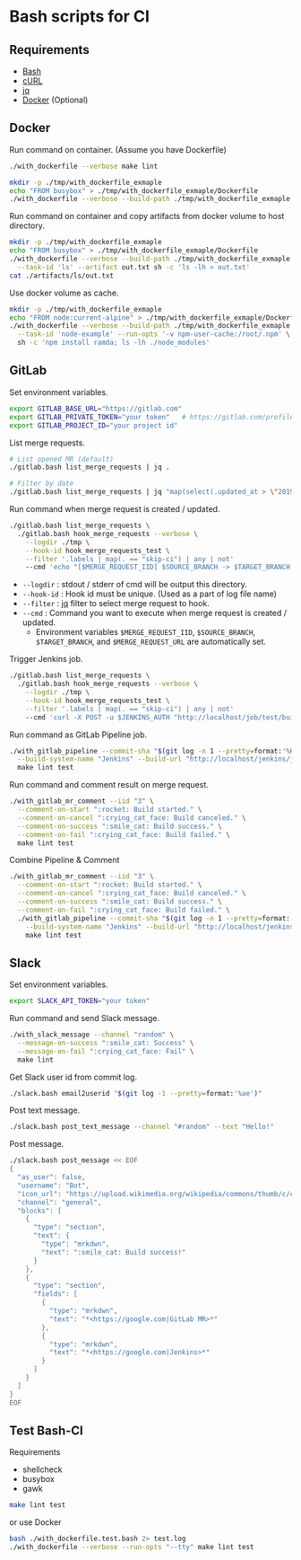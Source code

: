 # Bash scripts for CI

## Requirements

- [Bash](https://www.gnu.org/software/bash/)
- [cURL](https://curl.haxx.se/)
- [jq](https://stedolan.github.io/jq/)
- [Docker](https://www.docker.com/) (Optional)


## Docker

Run command on container. (Assume you have Dockerfile)
```sh
./with_dockerfile --verbose make lint
```

```sh
mkdir -p ./tmp/with_dockerfile_exmaple
echo "FROM busybox" > ./tmp/with_dockerfile_exmaple/Dockerfile
./with_dockerfile --verbose --build-path ./tmp/with_dockerfile_exmaple ls -lh
```

Run command on container and copy artifacts from docker volume to host directory.
```sh
mkdir -p ./tmp/with_dockerfile_exmaple
echo "FROM busybox" > ./tmp/with_dockerfile_exmaple/Dockerfile
./with_dockerfile --verbose --build-path ./tmp/with_dockerfile_exmaple \
  --task-id 'ls' --artifact out.txt sh -c 'ls -lh > out.txt'
cat ./artifacts/ls/out.txt
```

Use docker volume as cache.
```sh
mkdir -p ./tmp/with_dockerfile_exmaple
echo "FROM node:current-alpine" > ./tmp/with_dockerfile_exmaple/Dockerfile
./with_dockerfile --verbose --build-path ./tmp/with_dockerfile_exmaple \
  --task-id 'node-example' --run-opts '-v npm-user-cache:/root/.npm' \
  sh -c 'npm install ramda; ls -lh ./node_modules'
```


## GitLab

Set environment variables.
```sh
export GITLAB_BASE_URL="https://gitlab.com"
export GITLAB_PRIVATE_TOKEN="your token"   # https://gitlab.com/profile/personal_access_tokens
export GITLAB_PROJECT_ID="your project id"
```

List merge requests.
```sh
# List opened MR (default)
./gitlab.bash list_merge_requests | jq .

# Filter by date
./gitlab.bash list_merge_requests | jq "map(select(.updated_at > \"2019-09-23T09:00:00.000Z\"))"
```

Run command when merge request is created / updated.
```sh
./gitlab.bash list_merge_requests \
  ./gitlab.bash hook_merge_requests --verbose \
    --logdir ./tmp \
    --hook-id hook_merge_requests_test \
    --filter '.labels | map(. == "skip-ci") | any | not'
    --cmd 'echo "[$MERGE_REQUEST_IID] $SOURCE_BRANCH -> $TARGET_BRANCH ($MERGE_REQUEST_URL)"' 
```

- `--logdir`  : stdout / stderr of cmd will be output this directory.
- `--hook-id` : Hook id must be unique. (Used as a part of log file name)
- `--filter`  : [jq](https://stedolan.github.io/jq/manual/) filter to select merge request to hook.
- `--cmd`     : Command you want to execute when merge request is created / updated.
  - Environment variables `$MERGE_REQUEST_IID`, `$SOURCE_BRANCH`, `$TARGET_BRANCH`, and `$MERGE_REQUEST_URL` are automatically set.

Trigger Jenkins job.
```sh
./gitlab.bash list_merge_requests \
  ./gitlab.bash hook_merge_requests --verbose \
    --logdir ./tmp \
    --hook-id hook_merge_requests_test \
    --filter '.labels | map(. == "skip-ci") | any | not'
    --cmd 'curl -X POST -u $JENKINS_AUTH "http://localhost/job/test/build" -F json="$(./gitlab.bash merge_request_json_for_jenkins)"' 

```

Run command as GitLab Pipeline job.
```sh
./with_gitlab_pipeline --commit-sha "$(git log -n 1 --pretty=format:'%H')" \
  --build-system-name "Jenkins" --build-url "http://localhost/jenkins/job/test/1" \
  make lint test
```

Run command and comment result on merge request.
```sh
./with_gitlab_mr_comment --iid "3" \
  --comment-on-start ":rocket: Build started." \
  --comment-on-cancel ":crying_cat_face: Build canceled." \
  --comment-on-success ":smile_cat: Build success." \
  --comment-on-fail ":crying_cat_face: Build failed." \
  make lint test
```

Combine Pipeline & Comment
```sh
./with_gitlab_mr_comment --iid "3" \
  --comment-on-start ":rocket: Build started." \
  --comment-on-cancel ":crying_cat_face: Build canceled." \
  --comment-on-success ":smile_cat: Build success." \
  --comment-on-fail ":crying_cat_face: Build failed." \
  ./with_gitlab_pipeline --commit-sha "$(git log -n 1 --pretty=format:'%H')" \
    --build-system-name "Jenkins" --build-url "http://localhost/jenkins/job/test/1" \
    make lint test
```


## Slack

Set environment variables.
```sh
export SLACK_API_TOKEN="your token"
```

Run command and send Slack message.
```sh
./with_slack_message --channel "random" \
  --message-on-success ":smile_cat: Success" \
  --message-on-fail ":crying_cat_face: Fail" \
  make lint
```

Get Slack user id from commit log.
```sh
./slack.bash email2userid "$(git log -1 --pretty=format:'%ae')"
```

Post text message.
```sh
./slack.bash post_text_message --channel "#random" --text "Hello!"
```

Post message.
```sh
./slack.bash post_message << EOF
{
  "as_user": false,
  "username": "Bot",
  "icon_url": "https://upload.wikimedia.org/wikipedia/commons/thumb/c/cd/GNOME_Builder_Icon_%28hicolor%29.svg/240px-GNOME_Builder_Icon_%28hicolor%29.svg.png",
  "channel": "general",
  "blocks": [
    {
      "type": "section",
      "text": {
        "type": "mrkdwn",
        "text": ":smile_cat: Build success!"
      }
    },
    {
      "type": "section",
      "fields": [
        {
          "type": "mrkdwn",
          "text": "*<https://google.com|GitLab MR>*"
        },
        {
          "type": "mrkdwn",
          "text": "*<https://google.com|Jenkins>*"
        }
      ]
    }
  ]
}
EOF
```


## Test Bash-CI

Requirements
- shellcheck
- busybox
- gawk

```sh
make lint test
```

or use Docker
```sh
bash ./with_dockerfile.test.bash 2> test.log
./with_dockerfile --verbose --run-opts "--tty" make lint test
```
